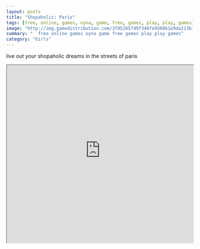 ```yaml
---
layout: posts
title: "Shopaholic: Paris"
tags: [free, online, games, oyna, game, free, games, play, play, games]
image: "http://img.gamedistribution.com/3f85265749f348fe9308b1e9da213b18.jpg"
summary: "  free online games oyna game free games play play games"
category: "Girls"
---
```


live out your shopaholic dreams in the streets of paris

<iframe width="100%" height="480px;" src="http://flash.gamedistribution.com?game=3f85265749f348fe9308b1e9da213b18"></iframe>